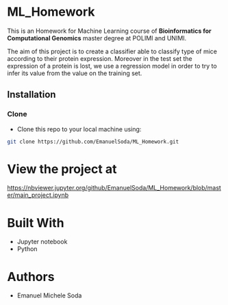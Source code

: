 # ML_Homework
This is an Homework for Machine Learning course of **Bioinformatics for Computational Genomics** master degree at POLIMI and UNIMI.

The aim of this project is to create a classifier able to classify type of mice according to their protein expression. Moreover in the test set the expression of a protein is lost, we use a regression model in order to try to infer its value from the value on the training set.
## Installation
### Clone

- Clone this repo to your local machine using:
```bash
git clone https://github.com/EmanuelSoda/ML_Homework.git
```

# View the project at 
https://nbviewer.jupyter.org/github/EmanuelSoda/ML_Homework/blob/master/main_project.ipynb


# Built With
* Jupyter notebook
* Python

# Authors
* Emanuel Michele Soda
